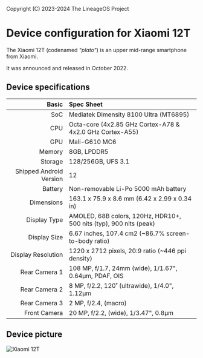 Copyright (C) 2023-2024 The LineageOS Project

Device configuration for Xiaomi 12T
=============================================================

The Xiaomi 12T (codenamed _"plato"_) is an upper mid-range smartphone from Xiaomi.

It was announced and released in October 2022.

## Device specifications

Basic   | Spec Sheet
-------:|:-------------------------
SoC     | Mediatek Dimensity 8100 Ultra (MT6895)
CPU     | Octa-core (4x2.85 GHz Cortex-A78 & 4x2.0 GHz Cortex-A55)
GPU     | Mali-G610 MC6
Memory  | 8GB, LPDDR5
Storage | 128/256GB, UFS 3.1
Shipped Android Version | 12
Battery | Non-removable Li-Po 5000 mAh battery
Dimensions | 163.1 x 75.9 x 8.6 mm (6.42 x 2.99 x 0.34 in)
Display Type | AMOLED, 68B colors, 120Hz, HDR10+, 500 nits (typ), 900 nits (peak)
Display Size | 6.67 inches, 107.4 cm2 (~86.7% screen-to-body ratio)
Display Resolution | 1220 x 2712 pixels, 20:9 ratio (~446 ppi density)
Rear Camera 1 | 108 MP, f/1.7, 24mm (wide), 1/1.67", 0.64µm, PDAF, OIS
Rear Camera 2 | 8 MP, f/2.2, 120˚ (ultrawide), 1/4.0", 1.12µm
Rear Camera 3 | 2 MP, f/2.4, (macro)
Front Camera | 20 MP, f/2.2, (wide), 1/3.47", 0.8µm

## Device picture

![Xiaomi 12T](https://i02.appmifile.com/898_operator_sg/26/08/2022/fc94660da1d6dd006f7589327bb72813.png "Xiaomi 12T in blue, white and black")
